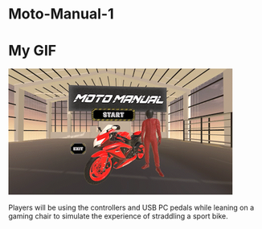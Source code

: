 # Moto-Manual-1

# My GIF
![](https://github.com/erickleclerc/Moto-Manual-1/blob/main/Assets/Scenes/Videos/ReadMEGif.gif)




Players will be using the controllers and USB PC pedals while leaning on a gaming chair to simulate the experience of straddling a sport bike.

